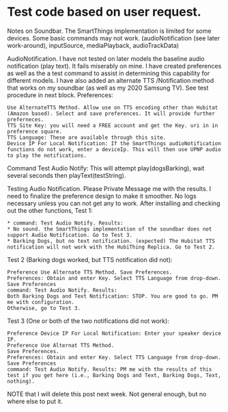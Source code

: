 # Test code based on user request.
Notes on Soundbar. The SmartThings implementation is limited for some devices. Some basic commands may not work. (audioNotification (see later work-around), inputSource, mediaPlayback, audioTrackData)

AudioNotification. I have not tested on later models the baseline audio notification (play text). It fails miserably on mine. I have created preferences as well as the a test command to assist in determining this capability for different models. I have also added an alternate TTS /Notification method that works on my soundbar (as well as my 2020 Samsung TV). See test procedure in next block.
Preferences:

    Use AlternateTTS Method. Allow use on TTS encoding other than Hubitat (Amazon based). Select and save preferences. It will provide further preferneces.
    TTS Site Key: you will need a FREE account and get the Key. uri in in preference square.
    TTS Language: These are available through this site.
    Device IP For Local Notification: If the SmartThings audioNotification functions do not work, enter a deviceIp. This will then use UPNP audio to play the notifications.

Command Test Audio Notify: This will attempt play(dogsBarking), wait several seconds then playText(testString).

Testing Audio Notification. Please Private Message me with the results. I need to finalize the preference design to make it smoother. No logs necessary unless you can not get any to work. After installing and checking out the other functions,
Test 1:

    * command: Test Audio Notify. Results:
    * No sound. the SmartThings implementation of the soundbar does not support Audio Notification. Go to Test 3.
    * Barking Dogs, but no text notification. (expected) The Hubitat TTS notification will not work with the HubiThing Replica. Go to Test 2.

Test 2 (Barking dogs worked, but TTS notification did not):

    Preference Use Alternate TTS Method. Save Preferences.
    Preferences: Obtain and enter Key. Select TTS Language from drop-down. Save Preferences
    command: Test Audio Notify. Results:
    Both Barking Dogs and Text Notification: STOP. You are good to go. PM me with configuration.
    Otherwise, go to Test 3.

Test 3 (One or both of the two notifications did not work):

    Preference Device IP For Local Notification: Enter your speaker device IP.
    Preference Use Alternat TTS Method.
    Save Preferences.
    Preferences: Obtain and enter Key. Select TTS Language from drop-down. Save Preferences
    command: Test Audio Notify. Results: PM me with the results of this test if you get here (i.e., Barking Dogs and Text, Barking Dogs, Text, nothing).

NOTE that I will delete this post next week. Not general enough, but no where else to put it.
